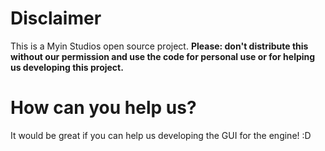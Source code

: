 # Disclaimer
This is a Myin Studios open source project.
**Please: don't distribute this without our permission and use the code for personal use or for helping us developing this project.**

# How can you help us?
It would be great if you can help us developing the GUI for the engine! :D
